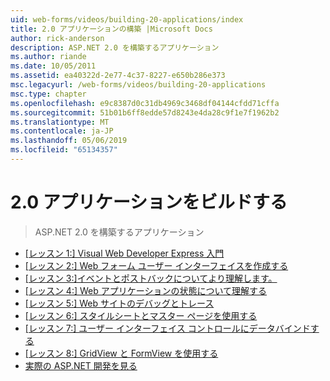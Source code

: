 ```yaml
---
uid: web-forms/videos/building-20-applications/index
title: 2.0 アプリケーションの構築 |Microsoft Docs
author: rick-anderson
description: ASP.NET 2.0 を構築するアプリケーション
ms.author: riande
ms.date: 10/05/2011
ms.assetid: ea40322d-2e77-4c37-8227-e650b286e373
msc.legacyurl: /web-forms/videos/building-20-applications
msc.type: chapter
ms.openlocfilehash: e9c8387d0c31db4969c3468df04144cfdd71cffa
ms.sourcegitcommit: 51b01b6ff8edde57d8243e4da28c9f1e7f1962b2
ms.translationtype: MT
ms.contentlocale: ja-JP
ms.lasthandoff: 05/06/2019
ms.locfileid: "65134357"
---
```

# <a name="building-20-applications"></a>2.0 アプリケーションをビルドする

> ASP.NET 2.0 を構築するアプリケーション

- [[レッスン 1:] Visual Web Developer Express 入門](lesson-1-getting-started-with-visual-web-developer-express.md)
- [[レッスン 2:] Web フォーム ユーザー インターフェイスを作成する](lesson-2-creating-a-web-forms-user-interface.md)
- [[レッスン 3:]イベントとポストバックについてより理解します。](lesson-3-understanding-more-about-events-and-postback.md)
- [[レッスン 4:] Web アプリケーションの状態について理解する](lesson-4-understanding-web-application-state.md)
- [[レッスン 5:] Web サイトのデバッグとトレース](lesson-5-debugging-and-tracing-your-website.md)
- [[レッスン 6:] スタイルシートとマスター ページを使用する](lesson-6-working-with-stylesheets-and-master-pages.md)
- [[レッスン 7:] ユーザー インターフェイス コントロールにデータバインドする](lesson-7-databinding-to-user-interface-controls.md)
- [[レッスン 8:] GridView と FormView を使用する](lesson-8-working-with-the-gridview-and-formview.md)
- [実際の ASP.NET 開発を見る](watch-aspnet-development-in-action.md)
